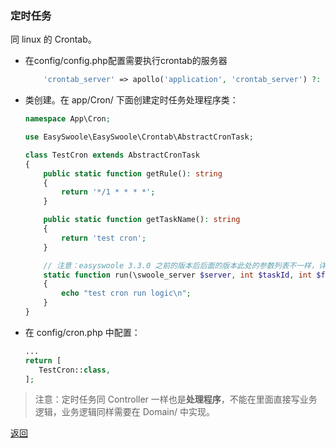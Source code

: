 ### 定时任务

同 linux 的 Crontab。

- 在config/config.php配置需要执行crontab的服务器
    ```php
        'crontab_server' => apollo('application', 'crontab_server') ?: '',
    ```

- 类创建。在 app/Cron/ 下面创建定时任务处理程序类：

  ```php
  namespace App\Cron;
  
  use EasySwoole\EasySwoole\Crontab\AbstractCronTask;
  
  class TestCron extends AbstractCronTask
  {
      public static function getRule(): string
      {
          return '*/1 * * * *';
      }
  
      public static function getTaskName(): string
      {
          return 'test cron';
      }
  
      // 注意：easyswoole 3.3.0 之前的版本后后面的版本此处的参数列表不一样，详情见官网。下面是 3.3.0 前的写法
      static function run(\swoole_server $server, int $taskId, int $fromWorkerId, $flags = null)
      {
          echo "test cron run logic\n";
      }
  }
  ```

- 在 config/cron.php 中配置：
     ```php
    ...
    return [
        TestCron::class,
    ];
     ```

> 注意：定时任务同 Controller 一样也是**处理程序**，不能在里面直接写业务逻辑，业务逻辑同样需要在 Domain/ 中实现。


[返回](../README.md)